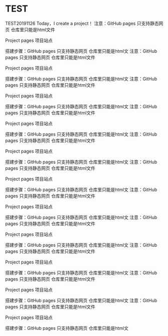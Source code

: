 # TEST
TEST20191126
Today，I create a project！
注意：GitHub pages  只支持静态网页
       仓库里只能是html文件

Project pages  项目站点

搭建步骤：GitHub pages  只支持静态网页
       仓库里只能是html文
注意：GitHub pages  只支持静态网页
       仓库里只能是html文件

Project pages  项目站点

搭建步骤：GitHub pages  只支持静态网页
       仓库里只能是html文
注意：GitHub pages  只支持静态网页
       仓库里只能是html文件

Project pages  项目站点

搭建步骤：GitHub pages  只支持静态网页
       仓库里只能是html文
注意：GitHub pages  只支持静态网页
       仓库里只能是html文件

Project pages  项目站点

搭建步骤：GitHub pages  只支持静态网页
       仓库里只能是html文
注意：GitHub pages  只支持静态网页
       仓库里只能是html文件

Project pages  项目站点

搭建步骤：GitHub pages  只支持静态网页
       仓库里只能是html文
注意：GitHub pages  只支持静态网页
       仓库里只能是html文件

Project pages  项目站点

搭建步骤：GitHub pages  只支持静态网页
       仓库里只能是html文
注意：GitHub pages  只支持静态网页
       仓库里只能是html文件

Project pages  项目站点

搭建步骤：GitHub pages  只支持静态网页
       仓库里只能是html文
注意：GitHub pages  只支持静态网页
       仓库里只能是html文件

Project pages  项目站点

搭建步骤：GitHub pages  只支持静态网页
       仓库里只能是html文
注意：GitHub pages  只支持静态网页
       仓库里只能是html文件

Project pages  项目站点

搭建步骤：GitHub pages  只支持静态网页
       仓库里只能是html文
注意：GitHub pages  只支持静态网页
       仓库里只能是html文件

Project pages  项目站点

搭建步骤：GitHub pages  只支持静态网页
       仓库里只能是html文
注意：GitHub pages  只支持静态网页
       仓库里只能是html文件

Project pages  项目站点

搭建步骤：GitHub pages  只支持静态网页
       仓库里只能是html文
